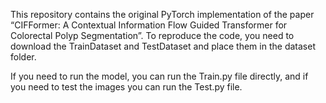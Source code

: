 This repository contains the original PyTorch implementation of the paper “CIFFormer: A Contextual Information Flow Guided Transformer for Colorectal Polyp Segmentation”.
To reproduce the code, you need to download the TrainDataset and TestDataset and place them in the dataset folder.

If you need to run the model, you can run the Train.py file directly, and if you need to test the images you can run the Test.py file.
